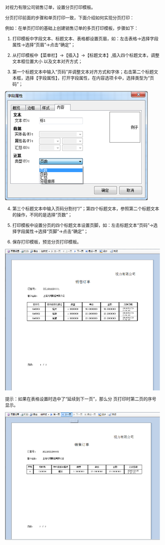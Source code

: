 对视力有限公司销售订单，设置分页打印模板。

分页打印前面的步骤和单页打印一致，下面介绍如何实现分页打印： 

例如：在单页打印的基础上创建销售订单的多页打印模板，步骤如下： 

1. 打印模板中字段文本、标题文本、表格都设置页眉，如：左击表格->选择字段属性->选择“页眉”->点击“确定”；

2. 从打印模板中【菜单栏】->【插入】->【标题文本】,插入四个标题文本，调整文本框位置大小 以及文本对齐方式；

3. 第一个标题文本中输入“页码”并调整文本对齐方式和字体；右击第二个标题文本框，选择【字段属性】，打开字段属性，在内容选项卡中，选择类型为“页 码”；

![img](images/sj4.2.2.1.png) 

4. 第三个标题文本中输入页码分割付“/”；第四个标题文本，参照第二个标题文本的操作，不同的是选择“页数”；

5. 打印模板中设置分页的四个标题文本设置页脚，如：左击标题文本“页码”->选择字段属性->选择“页脚”->点击“确定”；

6. 保存打印模板，预览分页打印模板。

![img](images/sj4.2.2.2.png) 

提示：如果在表格设置时选中了“延续到下一页”，那么分 页打印时第二页的序号显示。

![img](images/sj4.2.2.3.png)
